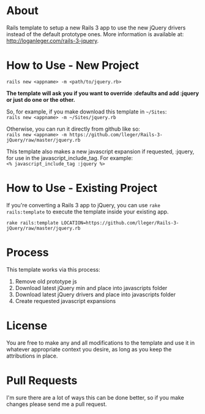 About
=====
Rails template to setup a new Rails 3 app to use the new jQuery drivers instead of the default prototype ones.  More information is available at: http://loganleger.com/rails-3-jquery.

How to Use - New Project
========================
`rails new <appname> -m <path/to/jquery.rb>`

**The template will ask you if you want to override :defaults and add :jquery or just do one or the other.**

So, for example, if you make download this template in `~/Sites`:<br>
`rails new <appname> -m ~/Sites/jquery.rb`

Otherwise, you can run it directly from github like so:<br>
`rails new <appname> -m https://github.com/lleger/Rails-3-jQuery/raw/master/jquery.rb`

This template also makes a new javascript expansion if requested, :jquery, for use in the javascript_include_tag. For example:<br>
`<% javascript_include_tag :jquery %>`

How to Use - Existing Project
=============================
If you're converting a Rails 3 app to jQuery, you can use
`rake rails:template` to execute the template inside your existing app.

`rake rails:template LOCATION=https://github.com/lleger/Rails-3-jQuery/raw/master/jquery.rb`

Process
=======
This template works via this process:

1.  Remove old prototype js
2.  Download latest jQuery min and place into javascripts folder
3.  Download latest jQuery drivers and place into javascripts folder
4.  Create requested javascript expansions

License
=======
You are free to make any and all modifications to the template and use it in whatever appropriate context you desire, as long as you keep the attributions in place.

Pull Requests
=============
I'm sure there are a lot of ways this can be done better, so if you make changes please send me a pull request.
